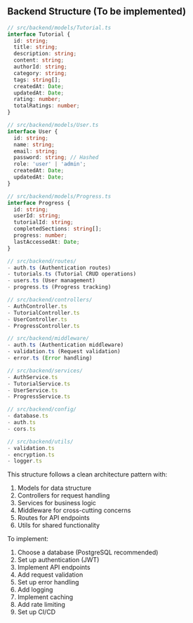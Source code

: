 ## Backend Structure (To be implemented)

```typescript
// src/backend/models/Tutorial.ts
interface Tutorial {
  id: string;
  title: string;
  description: string;
  content: string;
  authorId: string;
  category: string;
  tags: string[];
  createdAt: Date;
  updatedAt: Date;
  rating: number;
  totalRatings: number;
}

// src/backend/models/User.ts
interface User {
  id: string;
  name: string;
  email: string;
  password: string; // Hashed
  role: 'user' | 'admin';
  createdAt: Date;
  updatedAt: Date;
}

// src/backend/models/Progress.ts
interface Progress {
  id: string;
  userId: string;
  tutorialId: string;
  completedSections: string[];
  progress: number;
  lastAccessedAt: Date;
}

// src/backend/routes/
- auth.ts (Authentication routes)
- tutorials.ts (Tutorial CRUD operations)
- users.ts (User management)
- progress.ts (Progress tracking)

// src/backend/controllers/
- AuthController.ts
- TutorialController.ts
- UserController.ts
- ProgressController.ts

// src/backend/middleware/
- auth.ts (Authentication middleware)
- validation.ts (Request validation)
- error.ts (Error handling)

// src/backend/services/
- AuthService.ts
- TutorialService.ts
- UserService.ts
- ProgressService.ts

// src/backend/config/
- database.ts
- auth.ts
- cors.ts

// src/backend/utils/
- validation.ts
- encryption.ts
- logger.ts
```

This structure follows a clean architecture pattern with:
1. Models for data structure
2. Controllers for request handling
3. Services for business logic
4. Middleware for cross-cutting concerns
5. Routes for API endpoints
6. Utils for shared functionality

To implement:
1. Choose a database (PostgreSQL recommended)
2. Set up authentication (JWT)
3. Implement API endpoints
4. Add request validation
5. Set up error handling
6. Add logging
7. Implement caching
8. Add rate limiting
9. Set up CI/CD